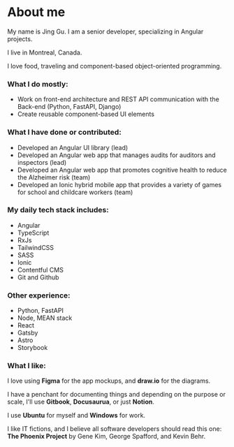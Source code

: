 # About me
My name is Jing Gu. I am a senior developer, specializing in Angular projects.

I live in Montreal, Canada.

I love food, traveling and component-based object-oriented programming.

### What I do mostly:
- Work on front-end architecture and REST API communication with the Back-end (Python, FastAPI, Django)
- Create reusable component-based UI elements

### What I have done or contributed:
- Developed an Angular UI library (lead)
- Developed an Angular web app that manages audits for auditors and inspectors (lead)
- Developed an Angular web app that promotes cognitive health to reduce the Alzheimer risk (team)
- Developed an Ionic hybrid mobile app that provides a variety of games for school and childcare workers (team)

### My daily tech stack includes:
- Angular
- TypeScript
- RxJs
- TailwindCSS
- SASS
- Ionic
- Contentful CMS
- Git and Github

### Other experience:
- Python, FastAPI
- Node, MEAN stack
- React
- Gatsby
- Astro
- Storybook

### What I like:
I love using **Figma** for the app mockups, and **draw.io** for the diagrams.

I have a penchant for documenting things and depending on the purpose or scale, I'll use **Gitbook**, **Docusaurua**, or just **Notion**.

I use **Ubuntu** for myself and **Windows** for work.

I like IT fictions, and I believe all software developers should read this one: **The Phoenix Project** by Gene Kim, George Spafford, and Kevin Behr.